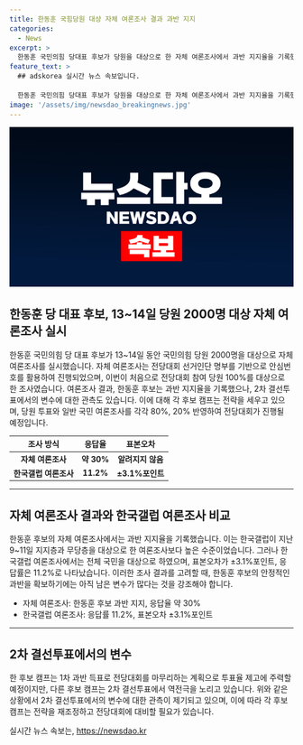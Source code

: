```yaml
---
title: 한동훈 국힘당원 대상 자체 여론조사 결과 과반 지지
categories:
  - News
excerpt: >
  한동훈 국민의힘 당대표 후보가 당원을 대상으로 한 자체 여론조사에서 과반 지지율을 기록했다. 이는 갤럽 조사에서 얻은 45%보다 높은 수준으로, 전당대회에서 1차 과반 득표로 우승을 노리고 있다. 하지만 다른 후보들은 2차 결선투표에서 역전을 노리고 있어 여전히 변수가 존재한다. 이번 조사는 당 선거관리위원회가 확정한 선거인단 명부를 기반으로 진행되었으며, 응답률은 30%를 넘은 것으로 알려졌다.
feature_text: >
  ## adskorea 실시간 뉴스 속보입니다.

  한동훈 국민의힘 당대표 후보가 당원을 대상으로 한 자체 여론조사에서 과반 지지율을 기록했다. 이는 갤럽 조사에서 얻은 45%보다 높은 수준으로, 전당대회에서 1차 과반 득표로 우승을 노리고 있다. 하지만 다른 후보들은 2차 결선투표에서 역전을 노리고 있어 여전히 변수가 존재한다. 이번 조사는 당 선거관리위원회가 확정한 선거인단 명부를 기반으로 진행되었으며, 응답률은 30%를 넘은 것으로 알려졌다.
image: '/assets/img/newsdao_breakingnews.jpg'
---
```


<p><img src="/assets/img/newsdao_breakingnews.jpg" alt="adskorea 속보" /></p>

<h2 data-ke-size="size26">한동훈 당 대표 후보, 13~14일 당원 2000명 대상 자체 여론조사 실시</h2>

<p data-ke-size="size16">한동훈 국민의힘 당 대표 후보가 13~14일 동안 국민의힘 당원 2000명을 대상으로 자체 여론조사를 실시했습니다. 자체 여론조사는 전당대회 선거인단 명부를 기반으로 안심번호를 활용하여 진행되었으며, 이번이 처음으로 전당대회 참여 당원 100%를 대상으로 한 조사였습니다. 여론조사 결과, 한동훈 후보는 과반 지지율을 기록했으나, 2차 결선투표에서의 변수에 대한 관측도 있습니다. 이에 대해 각 후보 캠프는 전략을 세우고 있으며, 당원 투표와 일반 국민 여론조사를 각각 80%, 20% 반영하여 전당대회가 진행될 예정입니다.</p>

<table>
    <thead>
        <tr>
            <th><b>조사 방식</b></th>
            <th><b>응답율</b></th>
            <th><b>표본오차</b></th>
        </tr>
    </thead>
    <tbody>
        <tr>
            <td style="text-align: center; height: 17px;"><b>자체 여론조사</b></td>
            <td style="text-align: center; height: 17px;"><b>약 30%</b></td>
            <td style="text-align: center; height: 17px;"><b>알려지지 않음</b></td>
        </tr>
        <tr>
            <td style="text-align: center; height: 17px;"><b>한국갤럽 여론조사</b></td>
            <td style="text-align: center; height: 17px;"><b>11.2%</b></td>
            <td style="text-align: center; height: 17px;"><b>±3.1%포인트</b></td>
        </tr>
    </tbody>
</table>

<hr>

<h2 data-ke-size="size26">자체 여론조사 결과와 한국갤럽 여론조사 비교</h2>

<p data-ke-size="size16">한동훈 후보의 자체 여론조사에서는 과반 지지율을 기록했습니다. 이는 한국갤럽이 지난 9~11일 지지층과 무당층을 대상으로 한 여론조사보다 높은 수준이었습니다. 그러나 한국갤럽 여론조사에서는 전체 국민을 대상으로 하였으며, 표본오차가 ±3.1%포인트, 응답률은 11.2%로 나타났습니다. 이러한 조사 결과를 고려할 때, 한동훈 후보의 안정적인 과반을 확보하기에는 아직 남은 변수가 많다는 것을 강조해야 합니다.</p>

<ul>
    <li>자체 여론조사: 한동훈 후보 과반 지지, 응답율 약 30%</li>
    <li>한국갤럽 여론조사: 응답률 11.2%, 표본오차 ±3.1%포인트</li>
</ul>

<hr>

<h2 data-ke-size="size26">2차 결선투표에서의 변수</h2>

<p data-ke-size="size16">한 후보 캠프는 1차 과반 득표로 전당대회를 마무리하는 계획으로 투표율 제고에 주력할 예정이지만, 다른 후보 캠프는 2차 결선투표에서 역전극을 노리고 있습니다. 위와 같은 상황에서 2차 결선투표에서의 변수에 대한 관측이 제기되고 있으며, 이에 따라 각 후보 캠프는 전략을 재조정하고 전당대회에 대비할 필요가 있습니다.</p>
실시간 뉴스 속보는, <a href="https://newsdao.kr" rel="dofollow">https://newsdao.kr</a>



